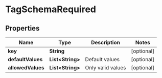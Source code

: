 

# TagSchemaRequired


## Properties

| Name | Type | Description | Notes |
|------------ | ------------- | ------------- | -------------|
|**key** | **String** |  |  [optional] |
|**defaultValues** | **List&lt;String&gt;** | Default values |  [optional] |
|**allowedValues** | **List&lt;String&gt;** | Only valid values |  [optional] |



